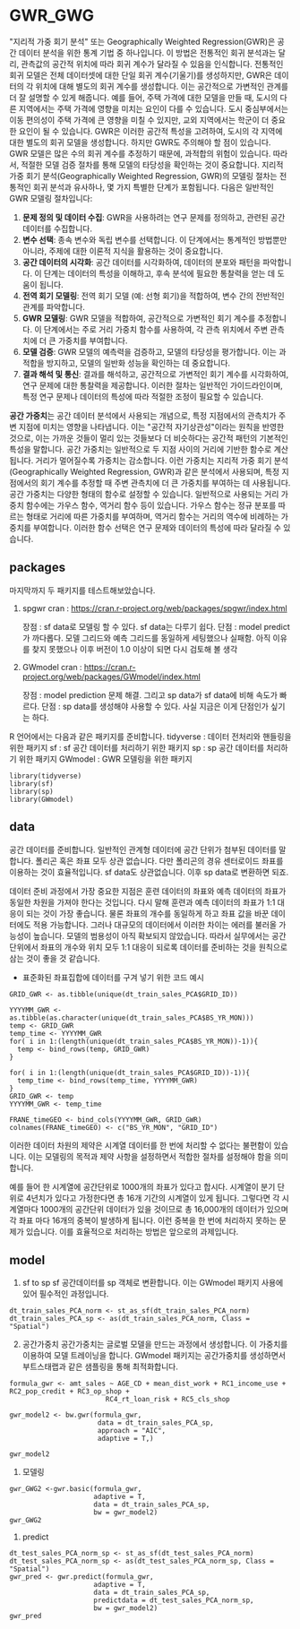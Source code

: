 # GWR_GWG
"지리적 가중 회기 분석" 또는 Geographically Weighted Regression(GWR)은 공간 데이터 분석을 위한 통계 기법 중 하나입니다. 이 방법은 전통적인 회귀 분석과는 달리, 관측값의 공간적 위치에 따라 회귀 계수가 달라질 수 있음을 인식합니다.
전통적인 회귀 모델은 전체 데이터셋에 대한 단일 회귀 계수(기울기)를 생성하지만, GWR은 데이터의 각 위치에 대해 별도의 회귀 계수를 생성합니다. 이는 공간적으로 가변적인 관계를 더 잘 설명할 수 있게 해줍니다. 
예를 들어, 주택 가격에 대한 모델을 만들 때, 도시의 다른 지역에서는 주택 가격에 영향을 미치는 요인이 다를 수 있습니다. 도시 중심부에서는 이동 편의성이 주택 가격에 큰 영향을 미칠 수 있지만, 교외 지역에서는 학군이 더 중요한 요인이 될 수 있습니다. GWR은 이러한 공간적 특성을 고려하여, 도시의 각 지역에 대한 별도의 회귀 모델을 생성합니다.
하지만 GWR도 주의해야 할 점이 있습니다. GWR 모델은 많은 수의 회귀 계수를 추정하기 때문에, 과적합의 위험이 있습니다. 따라서, 적절한 모델 검증 절차를 통해 모델의 타당성을 확인하는 것이 중요합니다.
지리적 가중 회기 분석(Geographically Weighted Regression, GWR)의 모델링 절차는 전통적인 회귀 분석과 유사하나, 몇 가지 특별한 단계가 포함됩니다. 다음은 일반적인 GWR 모델링 절차입니다:

1. **문제 정의 및 데이터 수집**: GWR을 사용하려는 연구 문제를 정의하고, 관련된 공간 데이터를 수집합니다.
2. **변수 선택**: 종속 변수와 독립 변수를 선택합니다. 이 단계에서는 통계적인 방법뿐만 아니라, 주제에 대한 이론적 지식을 활용하는 것이 중요합니다.
3. **공간 데이터의 시각화**: 공간 데이터를 시각화하여, 데이터의 분포와 패턴을 파악합니다. 이 단계는 데이터의 특성을 이해하고, 후속 분석에 필요한 통찰력을 얻는 데 도움이 됩니다.
4. **전역 회기 모델링**: 전역 회기 모델 (예: 선형 회기)을 적합하여, 변수 간의 전반적인 관계를 파악합니다.
5. **GWR 모델링**: GWR 모델을 적합하여, 공간적으로 가변적인 회기 계수를 추정합니다. 이 단계에서는 주로 거리 가중치 함수를 사용하여, 각 관측 위치에서 주변 관측치에 더 큰 가중치를 부여합니다.
6. **모델 검증**: GWR 모델의 예측력을 검증하고, 모델의 타당성을 평가합니다. 이는 과적합을 방지하고, 모델의 일반화 성능을 확인하는 데 중요합니다.
7. **결과 해석 및 통신**: 결과를 해석하고, 공간적으로 가변적인 회기 계수를 시각화하여, 연구 문제에 대한 통찰력을 제공합니다.
이러한 절차는 일반적인 가이드라인이며, 특정 연구 문제나 데이터의 특성에 따라 적절한 조정이 필요할 수 있습니다.

**공간 가중치**는 공간 데이터 분석에서 사용되는 개념으로, 특정 지점에서의 관측치가 주변 지점에 미치는 영향을 나타냅니다. 이는 "공간적 자기상관성"이라는 원칙을 반영한 것으로, 이는 가까운 것들이 멀리 있는 것들보다 더 비슷하다는 공간적 패턴의 기본적인 특성을 말합니다.
공간 가중치는 일반적으로 두 지점 사이의 거리에 기반한 함수로 계산됩니다. 거리가 멀어질수록 가중치는 감소합니다. 이런 가중치는 지리적 가중 회기 분석(Geographically Weighted Regression, GWR)과 같은 분석에서 사용되며, 특정 지점에서의 회기 계수를 추정할 때 주변 관측치에 더 큰 가중치를 부여하는 데 사용됩니다.
공간 가중치는 다양한 형태의 함수로 설정할 수 있습니다. 일반적으로 사용되는 거리 가중치 함수에는 가우스 함수, 역거리 함수 등이 있습니다. 가우스 함수는 정규 분포를 따르는 형태로 거리에 따른 가중치를 부여하며, 역거리 함수는 거리의 역수에 비례하는 가중치를 부여합니다. 이러한 함수 선택은 연구 문제와 데이터의 특성에 따라 달라질 수 있습니다.

## packages
마지막까지 두 패키지를 테스트해보았습니다. 
1. spgwr
   cran : https://cran.r-project.org/web/packages/spgwr/index.html

   장점 : sf data로 모델링 할 수 있다. sf data는 다루기 쉽다.
   단점 : model predict가 까다롭다. 모델 그리드와 예측 그리드를 동일하게 세팅했으나 실패함. 아직 이유를 찾지 못했으나 이후 버전이 1.0 이상이 되면 다시 검토해 볼 생각 

3. GWmodel
   cran : https://cran.r-project.org/web/packages/GWmodel/index.html

   장점 : model prediction 문제 해결. 그리고 sp data가 sf data에 비해 속도가 빠르다.
   단점 : sp data를 생성해야 사용할 수 있다. 사실 지금은 이게 단점인가 싶기는 하다.
   
R 언어에서는 다음과 같은 패키지를 준비합니다. 
tidyverse : 데이터 전처리와 핸들링을 위한 패키지
sf        : sf 공간 데이터를 처리하기 위한 패키지
sp        : sp 공간 데이터를 처리하기 위한 패키지
GWmodel   : GWR 모델링을 위한 패키지

```
library(tidyverse)
library(sf)
library(sp)
library(GWmodel)
```

## data
공간 데이터를 준비합니다. 일반적인 관계형 데이터에 공간 단위가 첨부된 데이터를 말합니다. 폴리곤 혹은 좌표 모두 상관 없습니다. 다만 폴리곤의 경유 센터로이드 좌표를 이용하는 것이 효율적입니다.
sf data도 상관없습니다. 이후 sp data로 변환하면 되죠.

데이터 준비 과정에서 가장 중요한 지점은 훈련 데이터의 좌표와 예측 데이터의 좌표가 동일한 차원을 가져야 한다는 것입니다. 다시 말해 훈련과 예측 데이터의 좌표가 1:1 대응이 되는 것이 가장 좋습니다. 물론 좌표의 개수를 동일하게 하고 좌표 값을 바꾼 데이터에도 적용 가능합니다. 그러나 대규모의 데이터에서 이러한 차이는 에러를 불러올 가능성이 높습니다. 모델의 범용성이 아직 확보되지 않았습니다. 따라서 실무에서는 공간단위에서 좌표의 개수와 위치 모두 1:1 대응이 되로록 데이터를 준비하는 것을 원칙으로 삼는 것이 좋을 것 같습니다.

* 표준화된 좌표집합에 데이터를 구겨 넣기 위한 코드 예시
```
GRID_GWR <- as.tibble(unique(dt_train_sales_PCA$GRID_ID))

YYYYMM_GWR <- as.tibble(as.character(unique(dt_train_sales_PCA$BS_YR_MON)))
temp <- GRID_GWR
temp_time <- YYYYMM_GWR
for( i in 1:(length(unique(dt_train_sales_PCA$BS_YR_MON))-1)){
  temp <- bind_rows(temp, GRID_GWR)
}

for( i in 1:(length(unique(dt_train_sales_PCA$GRID_ID))-1)){
  temp_time <- bind_rows(temp_time, YYYYMM_GWR)
}
GRID_GWR <- temp
YYYYMM_GWR <- temp_time

FRANE_timeGEO <- bind_cols(YYYYMM_GWR, GRID_GWR)
colnames(FRANE_timeGEO) <- c("BS_YR_MON", "GRID_ID")
```

이러한 데이터 차원의 제약은 시계열 데이터를 한 번에 처리할 수 없다는 불편함이 있습니다. 이는 모델링의 목적과 제약 사항을 설정하면서 적합한 절차를 설정해야 함을 의미합니다. 

예를 들어 한 시계열에 공간단위로 1000개의 좌표가 있다고 합시다. 시계열이 분기 단위로 4년치가 있다고 가정한다면 총 16개 기간의 시계열이 있게 됩니다. 그렇다면 각 시계열마다 1000개의 공간단위 데이터가 있을 것이므로 총 16,000개의 데이터가 있으며 각 좌표 마다 16개의 중복이 발생하게 됩니다. 이런 중복을 한 번에 처리하지 못하는 문제가 있습니다. 이를 효율적으로 처리하는 방법은 앞으로의 과제입니다.

## model
1. sf to sp
sf 공간데이터를 sp 객체로 변환합니다. 이는 GWmodel 패키지 사용에 있어 필수적인 과정입니다.
```
dt_train_sales_PCA_norm <- st_as_sf(dt_train_sales_PCA_norm)
dt_train_sales_PCA_sp <- as(dt_train_sales_PCA_norm, Class = "Spatial")
```

2. 공간가중치
공간가중치는 글로벌 모델을 만드는 과정에서 생성합니다. 이 가중치를 이용하여 모델 트레이닝을 합니다.
GWmodel 패키지는 공간가중치를 생성하면서 부트스태랩과 같은 샘플링을 통해 최적화합니다.
```
formula_gwr <- amt_sales ~ AGE_CD + mean_dist_work + RC1_income_use + RC2_pop_credit + RC3_op_shop +
                        RC4_rt_loan_risk + RC5_cls_shop

gwr_model2 <- bw.gwr(formula_gwr,
                      data = dt_train_sales_PCA_sp,
                      approach = "AIC",
                      adaptive = T,)

gwr_model2
```

1. 모델링
```
gwr_GWG2 <-gwr.basic(formula_gwr, 
                     adaptive = T,
                     data = dt_train_sales_PCA_sp,
                     bw = gwr_model2)
gwr_GWG2
```
1. predict
```
dt_test_sales_PCA_norm_sp <- st_as_sf(dt_test_sales_PCA_norm)
dt_test_sales_PCA_norm_sp <- as(dt_test_sales_PCA_norm_sp, Class = "Spatial")
gwr_pred <- gwr.predict(formula_gwr, 
                     adaptive = T,
                     data = dt_train_sales_PCA_sp,
                     predictdata = dt_test_sales_PCA_norm_sp,
                     bw = gwr_model2)
gwr_pred
```







